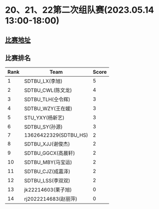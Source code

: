 # 20、21、22第二次组队赛(2023.05.14 13:00-18:00)
## [比赛地址](https://vjudge.net/contest/557451)
## 比赛排名
| Rank | Team | Score |
| ---- | ---- | ----- |
| 1    | SDTBU_LX(李旭) | 5     |
| 2    | SDTBU_CWL(陈文龙) | 4     |
| 3    | SDTBU_TLH(仝令辉) | 3     |
| 4    | SDTBU_WZY(王在媛) | 3     |
| 5    | STU_YXY(杨新艺) | 3     |
| 6    | SDTBU_SY(孙源) | 3     |
| 7    | 13626422329(SDTBU_HS) | 2     |
| 8    | SDTBU_XJJ(谢俊杰) | 2     |
| 9    | SDTBU_GGCX(高晨轩) | 2     |
| 10   | SDTBU_MBY(马宝运) | 2     |
| 11   | SDTBU_CJZ(成嘉泽) | 2     |
| 12   | SDTBU_LSS(李双双) | 2     |
| 13   | jk22214603(栗子旭) | 0     |
| 14   | rj2022214683(赵丽萍) | 0     |
